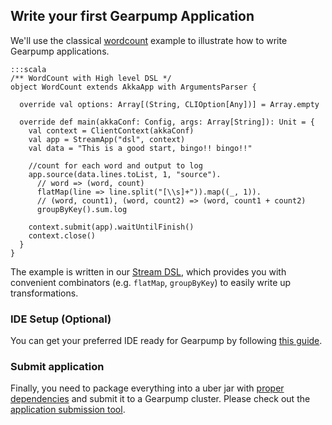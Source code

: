 ## Write your first Gearpump Application

We'll use the classical [wordcount](https://github.com/apache/incubator-gearpump/tree/master/examples/streaming/wordcount/src/main/scala/org/apache/gearpump/streaming/examples/wordcount) example to illustrate how to write Gearpump applications.

	:::scala     
	/** WordCount with High level DSL */
	object WordCount extends AkkaApp with ArgumentsParser {
	
	  override val options: Array[(String, CLIOption[Any])] = Array.empty
	
	  override def main(akkaConf: Config, args: Array[String]): Unit = {
	    val context = ClientContext(akkaConf)
	    val app = StreamApp("dsl", context)
	    val data = "This is a good start, bingo!! bingo!!"
	
	    //count for each word and output to log
	    app.source(data.lines.toList, 1, "source").
	      // word => (word, count)
	      flatMap(line => line.split("[\\s]+")).map((_, 1)).
	      // (word, count1), (word, count2) => (word, count1 + count2)
	      groupByKey().sum.log
	
        context.submit(app).waitUntilFinish()
        context.close()
	  }
	}

The example is written in our [Stream DSL](http://gearpump.apache.org/releases/latest/api/scala/index.html#org.apache.gearpump.streaming.dsl.Stream), which provides you with convenient combinators (e.g. `flatMap`, `groupByKey`) to easily write up transformations.

### IDE Setup (Optional)

You can get your preferred IDE ready for Gearpump by following [this guide](dev-ide-setup).

### Submit application

Finally, you need to package everything into a uber jar with [proper dependencies](http://gearpump.apache.org/downloads.html#maven-dependencies) and submit it to a Gearpump cluster. Please check out the [application submission tool](../introduction/commandline).




